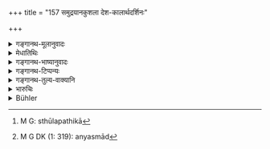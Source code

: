 +++
title = "157 समुद्रयानकुशला देश-कालार्थदर्शिनः"

+++

<details><summary>गङ्गानथ-मूलानुवादः</summary>

As regards the exact amount to be paid, the interest shall be that which is fixed by persons expert in sea-voyages, and those capable of calculating the profits in connection with a particular place and time.—(157)
</details>

<details><summary>मेधातिथिः</summary>

**समुद्रयान**ग्रहणं यात्रोपलक्षणार्थम् । स्थलपथिका[^३७६] वारिपथिकाश् च वणिजो **यां वृद्धिं स्थापयन्ति सा तत्राधिगमनं प्रति** निश्चयं प्रति । सैव निश्चेतव्येत्य् अर्थः । **देशकालार्थदर्शिनो** ऽस्मिन् प्रदेश इयान् अर्थलाभो ऽस्मिन् इयान् इति ये पश्यन्ति जानते, न तु समुद्रयान एव च ये **कुशलाः** कर्णधारादयः ।


[^३७६]:
     M G: sthūlapathikā

- <u>अन्ये</u> पूर्वश्लोकम् एवं व्याचक्षते यदृच्छाध्याहारेण । अधमर्णेन या देशकालं चाश्रिता तां च प्राप्य तद्देशोदितं फलं लाभाख्यं तस्माद्[^३७७] देशाद् यदि नाप्नुयात्, तदा कीदृशी तत्र वृद्धिर् इत्य् आकाङ्क्षायाम् उत्तरश्लोकः । चक्रवृद्धिग्रहणं कारिताया अपि प्रदर्शनार्थम् । 


[^३७७]:
     M G DK (1: 319): anyasmād

लोभातिशयभाजां वणिजां क्षयव्ययायसंविधिज्ञाः[^३७८] परस्परस्य यां वृद्धिं स्थापयेयुस् तां राजा प्रमाणीकुर्यात् । **तत्राधिगमं प्रतीति** । प्रतिः कर्मप्रवचनीयो ऽधिगमस्य लक्षणत्वात् "लक्षणेत्थंभूताख्याने" (पाण् १.४.९०) तद्युक्ते च द्वितीया ॥ ८.१५७ ॥
</details>

<details><summary>गङ्गानथ-भाष्यानुवादः</summary>

The present verso is an answer to the question—“In the case cited above,
is there to be paid no interest at all? Or is it to be 5 *per cent*?”

‘*Sea-voyage*’ has been mentioned only by way of illustration; the sense
is that whatever interest is fixed by traders who know all about journey
by land and water, should be determined as the exact amount to be paid.

‘*Those capable of calculating the profits in connection with a
particular place and time*,’—persons who know what amount of profit is
to be made whore,—and not only those, pilots and others, who are *expert
in sea-voyages*.

Others have explained the foregoing verses in the following manner,
making gratuitous additions to its words:—The last verse (157) is in
answer to the question.—“In a case where the debtor has entered into a
contract on the strength of profits to be made at a particular place or
time,—but on reaching that place, he does not make the profit that he
had expected,—then what amount of interest should he pay?” And the
mention of the term ‘*cakravṛddhi*’ (which, in this interpretation would
not mean ‘wheel-interest,’ but ‘compound interest,’ which the debtor
agrees to pay, on expectation of large profits) would include the
‘privately stipulated’ interest also. In such a case, the king shall
decide as due that amount of interest which may be fixed by those
tradesmen who know each other’s circumstances and the chances of profit
and loss.

‘*As regards the exact amount to be paid*,’ ‘*adhigamam
prati*,’—‘*Prati*’ is a proposition denoting ‘indication,’ and as such
governs the Accusative in ‘*adhigamam*,’ according to Pāṇini 1.4.90.
</details>

<details><summary>गङ्गानथ-टिप्पन्यः</summary>

This verse is quoted in *Vivādaratnākara* (p. 11), which adds that the
term ‘*Samudrayānakuśalāḥ*’ stands for *all
merchants*;—‘*deśakālārthadarśinaḥ*,’ those who know that in such and
such a country such and such profit is to be made;—‘*adhigama*’ is
‘decision’ *i.e*., ‘by that is the interest to be determined;’—and in
*Kṛtyakalpataru* (68a), which has the following
notes:—‘*Samudrayānakuśalāḥ*’ stands for tradesmen in
general,—‘*deśakālārthadarśinaḥ*,’ one who knows what profit is obtained
at what time,—‘*adhigama*’ is *decision*, *finding*.
</details>

<details><summary>गङ्गानथ-तुल्य-वाक्यानि</summary>

**(verses 8.156-157)  
**

See Comparative notes for [Verse
8.156].
</details>

<details><summary>भारुचिः</summary>

तत्र ते वणिजो यां वृद्धिं स्थापयेयुः, सा प्रतीयेत, ये हि तत्र क्षयव्ययाध्वलाभद्रव्यसारज्ञाः । ऋणसंबन्धेन, अयम् अपरः प्रतिभुवो धर्मः शिष्यते ॥ ८.१५६ ॥
</details>

<details><summary>Bühler</summary>

157	Whatever rate men fix, who are expert in sea-voyages and able to calculate (the profit) according to the place, the time, and the objects (carried), that (has legal force) in such cases with respect to the payment (to be made).
</details>
